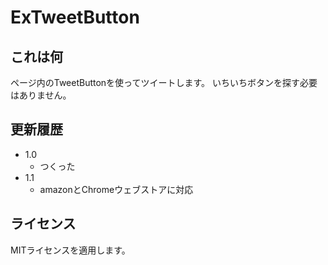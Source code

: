 # ExTweetButton

## これは何
ページ内のTweetButtonを使ってツイートします。
いちいちボタンを探す必要はありません。

## 更新履歴
- 1.0
    - つくった
- 1.1
    - amazonとChromeウェブストアに対応

## ライセンス
MITライセンスを適用します。
